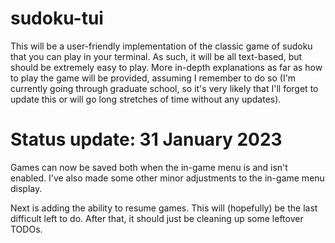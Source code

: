 # sudoku-tui

This will be a user-friendly implementation of the classic game of sudoku that you can play in your terminal. As such, it will be all text-based, but should be extremely easy to play. More in-depth explanations as far as how to play the game will be provided, assuming I remember to do so (I'm currently going through graduate school, so it's very likely that I'll forget to update this or will go long stretches of time without any updates).

# Status update: 31 January 2023

Games can now be saved both when the in-game menu is and isn't enabled. I've also made some other minor adjustments to the in-game menu display.

Next is adding the ability to resume games. This will (hopefully) be the last difficult left to do. After that, it should just be cleaning up some leftover TODOs.
